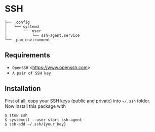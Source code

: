 # SSH
    ├── .config
    │   └── systemd
    │       └── user
    │           └── ssh-agent.service
    └── .pam_environment

## Requirements
- `OpenSSH` <<https://www.openssh.com>>
- `A pair of SSH key`

## Installation
First of all, copy your SSH keys (public and private) into `~/.ssh` folder.\
Now install this package with

    $ stow ssh
    $ systemctl --user start ssh-agent
    $ ssh-add ~/.ssh/{your_key}
